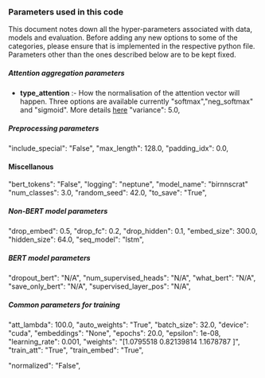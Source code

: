 ### Parameters used in this code
This document notes down all the hyper-parameters associated with data, models and evaluation. Before adding any new options to some of the categories, please ensure that is implemented in the respective python file.
Parameters other than the ones described below are to be kept fixed.
##### Attention aggregation parameters
* **type_attention** :- How the normalisation of the attention vector will happen. Three options are available currently "softmax","neg_softmax" and "sigmoid". More details [here](https://github.com/punyajoy/HateXplain/blob/master/Preprocess/attentionCal.py) 
"variance": 5.0,

##### Preprocessing parameters

"include_special": "False",
"max_length": 128.0,
"padding_idx": 0.0,

#### Miscellanous
"bert_tokens": "False",
"logging": "neptune",
"model_name": "birnnscrat"
"num_classes": 3.0,
"random_seed": 42.0,
"to_save": "True",

##### Non-BERT model parameters
"drop_embed": 0.5,
"drop_fc": 0.2,
"drop_hidden": 0.1,
"embed_size": 300.0,
"hidden_size": 64.0,
"seq_model": "lstm",

##### BERT model parameters
"dropout_bert": "N/A",
"num_supervised_heads": "N/A",
"what_bert": "N/A",
"save_only_bert": "N/A",
"supervised_layer_pos": "N/A",

##### Common parameters for training 
"att_lambda": 100.0,
"auto_weights": "True",
"batch_size": 32.0,
"device": "cuda",
"embeddings": "None",
"epochs": 20.0,
"epsilon": 1e-08,
"learning_rate": 0.001,
"weights": "[1.0795518  0.82139814 1.1678787 ]",
"train_att": "True",
"train_embed": "True",

"normalized": "False",




